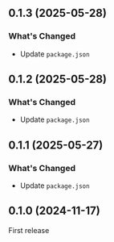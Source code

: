 ## 0.1.3 (2025-05-28)

### What's Changed

- Update `package.json`

## 0.1.2 (2025-05-28)

### What's Changed

- Update `package.json`

## 0.1.1 (2025-05-27)

### What's Changed

- Update `package.json`

## 0.1.0 (2024-11-17)

First release

